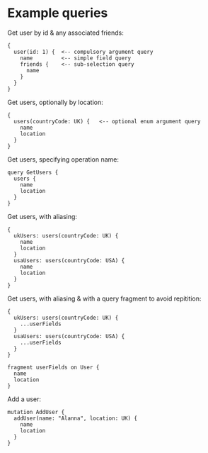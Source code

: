 # Example queries

Get user by id & any associated friends:

```
{
  user(id: 1) {  <-- compulsory argument query
    name         <-- simple field query
    friends {    <-- sub-selection query
      name
    }
  }
}
```

Get users, optionally by location:

```
{
  users(countryCode: UK) {   <-- optional enum argument query
    name
    location
  }
}
```

Get users, specifying operation name:

```
query GetUsers {
  users {
    name
    location
  }
}
```

Get users, with aliasing:

```
{
  ukUsers: users(countryCode: UK) {
    name
    location
  }
  usaUsers: users(countryCode: USA) {
    name
    location
  }
}
```

Get users, with aliasing & with a query fragment to avoid repitition:

```
{
  ukUsers: users(countryCode: UK) {
    ...userFields
  }
  usaUsers: users(countryCode: USA) {
    ...userFields
  }
}

fragment userFields on User {
  name
  location
}
```

Add a user:

```
mutation AddUser {
  addUser(name: "Alanna", location: UK) {
    name
    location
  }
}
```

